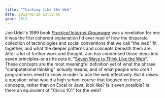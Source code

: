 ```yaml
---
title: "Thinking Like the Web"
date: 2011-01-26 13:58:56
year: 2011
---
```

Jon Udell's 1999 book <a href="http://oreilly.com/catalog/9781565925373"><em>Practical Internet Groupware</em></a> was a revelation for me: it was the first coherent explanation I'd ever read of how the disparate collection of technologies and social conventions that we call "the web" fit together, and what the deeper patterns and concepts beneath them are. After a lot of further work and thought, Jon has condensed those ideas into seven principles–or as he puts it, "<a href="http://blog.jonudell.net/2011/01/24/seven-ways-to-think-like-the-web/">Seven Ways to Think Like the Web</a>". These concepts are the most meaningful definition yet of what the phrase "computational thinking" actually means, and of what people who <em>aren't</em> programmers need to know in order to use the web effectively. But it raises a question: what would a high school course that focused on these concepts, rather than on Excel or Java, look like?  Is it even possible?  Is there an equivalent of "Civics 101" for the web?
